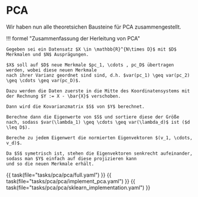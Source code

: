 # PCA

Wir haben nun alle theoretsichen Bausteine für PCA zusammengestellt.

!!! formel "Zusammenfassung der Herleitung von PCA"

    Gegeben sei ein Datensatz $X \in \mathbb{R}^{N\times D}$ mit $D$ Merkmalen und $N$ Ausprägungen.

    $X$ soll auf $D$ neue Merkmale $pc_1, \cdots , pc_D$ übertragen werden, wobei diese neuen Merkmale
    nach ihrer Varianz geordnet sind sind, d.h. $var(pc_1) \geq var(pc_2) \geq \cdots \geq var(pc_D)$.

    Dazu werden die Daten zuerste in die Mitte des Koordinatensystems mit der Rechnung $Y := X - \bar{X}$ verschoben.

    Dann wird die Kovarianzmatrix $S$ von $Y$ berechnet.

    Berechne dann die Eigenwerte von $S$ und sortiere diese der Größe nach, sodass $var(\lambda_1) \geq \cdots \geq var(\lambda_d)$ ist ($d \leq D$).

    Bereche zu jedem Eigenwert die normierten Eigenvektoren $(v_1, \cdots, v_d)$.

    Da $S$ symetrisch ist, stehen die Eigenvektoren senkrecht aufeinander, sodass man $Y$ einfach auf diese projizieren kann
    und so die neuen Merkmale erhält.


{{ task(file="tasks/pca/pca/full.yaml") }}
{{ task(file="tasks/pca/pca/implement_pca.yaml") }}
{{ task(file="tasks/pca/pca/sklearn_implementation.yaml") }}
